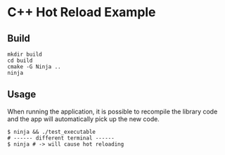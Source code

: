 # C++ Hot Reload Example

## Build

```shell
mkdir build
cd build
cmake -G Ninja ..
ninja
```

## Usage

When running the application, it is possible to recompile the library code and the app will automatically pick up the new code.

```shell
$ ninja && ./test_executable
# ------ different terminal ------
$ ninja # -> will cause hot reloading
```
